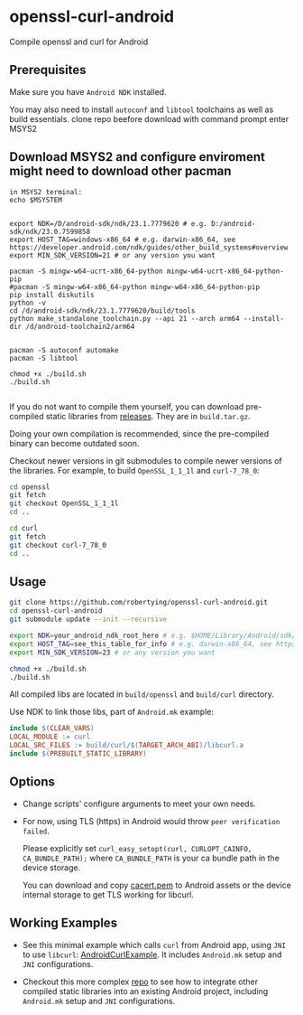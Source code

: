 # openssl-curl-android

Compile openssl and curl for Android

## Prerequisites

Make sure you have `Android NDK` installed.

You may also need to install `autoconf` and `libtool` toolchains as well as build essentials.
clone repo beefore download with command prompt
enter MSYS2
## Download MSYS2 and configure enviroment might need to download other pacman
```
in MSYS2 terminal:
echo $MSYSTEM


export NDK=/D/android-sdk/ndk/23.1.7779620 # e.g. D:/android-sdk/ndk/23.0.7599858
export HOST_TAG=windows-x86_64 # e.g. darwin-x86_64, see https://developer.android.com/ndk/guides/other_build_systems#overview
export MIN_SDK_VERSION=21 # or any version you want

pacman -S mingw-w64-ucrt-x86_64-python mingw-w64-ucrt-x86_64-python-pip
#pacman -S mingw-w64-x86_64-python mingw-w64-x86_64-python-pip
pip install diskutils
python -v
cd /d/android-sdk/ndk/23.1.7779620/build/tools
python make_standalone_toolchain.py --api 21 --arch arm64 --install-dir /d/android-toolchain2/arm64


pacman -S autoconf automake
pacman -S libtool

chmod +x ./build.sh
./build.sh


```
If you do not want to compile them yourself, you can download pre-compiled static libraries from [releases](https://github.com/robertying/openssl-curl-android/releases). They are in `build.tar.gz`.

Doing your own compilation is recommended, since the pre-compiled binary can become outdated soon.

Checkout newer versions in git submodules to compile newer versions of the libraries. For example, to build `OpenSSL_1_1_1l` and `curl-7_78_0`:

```bash
cd openssl
git fetch
git checkout OpenSSL_1_1_1l
cd ..

cd curl
git fetch
git checkout curl-7_78_0
cd ..
```

## Usage

```bash
git clone https://github.com/robertying/openssl-curl-android.git
cd openssl-curl-android
git submodule update --init --recursive

export NDK=your_android_ndk_root_here # e.g. $HOME/Library/Android/sdk/ndk/23.0.7599858
export HOST_TAG=see_this_table_for_info # e.g. darwin-x86_64, see https://developer.android.com/ndk/guides/other_build_systems#overview
export MIN_SDK_VERSION=23 # or any version you want

chmod +x ./build.sh
./build.sh
```

All compiled libs are located in `build/openssl` and `build/curl` directory.

Use NDK to link those libs, part of `Android.mk` example:

```makefile
include $(CLEAR_VARS)
LOCAL_MODULE := curl
LOCAL_SRC_FILES := build/curl/$(TARGET_ARCH_ABI)/libcurl.a
include $(PREBUILT_STATIC_LIBRARY)
```

## Options

- Change scripts' configure arguments to meet your own needs.

- For now, using TLS (https) in Android would throw `peer verification failed`.

  Please explicitly set `curl_easy_setopt(curl, CURLOPT_CAINFO, CA_BUNDLE_PATH);` where `CA_BUNDLE_PATH` is your ca bundle path in the device storage.

  You can download and copy [cacert.pem](https://curl.haxx.se/docs/caextract.html) to Android assets or the device internal storage to get TLS working for libcurl.

## Working Examples

- See this minimal example which calls `curl` from Android app, using `JNI` to use `libcurl`: [AndroidCurlExample](https://github.com/robertying/AndroidCurlExample). It includes `Android.mk` setup and `JNI` configurations.

- Checkout this more complex [repo](https://github.com/robertying/CampusNet-Android/blob/master/app/src/main/cpp/jni) to see how to integrate other compiled static libraries into an existing Android project, including `Android.mk` setup and `JNI` configurations.

